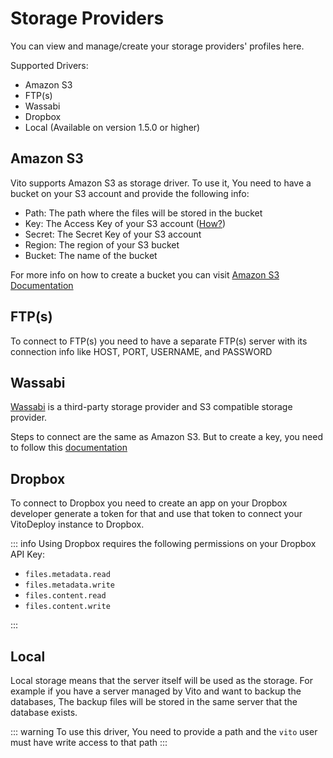 # Storage Providers

You can view and manage/create your storage providers' profiles here.

Supported Drivers:

- Amazon S3
- FTP(s)
- Wassabi
- Dropbox
- Local (Available on version 1.5.0 or higher)

## Amazon S3

Vito supports Amazon S3 as storage driver. To use it, You need to have a bucket on your S3 account and provide the
following info:

- Path: The path where the files will be stored in the bucket
- Key: The Access Key of your S3 account ([How?](https://docs.aws.amazon.com/AmazonS3/latest/userguide/configuring-bucket-key.html))
- Secret: The Secret Key of your S3 account
- Region: The region of your S3 bucket
- Bucket: The name of the bucket

For more info on how to create a bucket you can visit [Amazon S3 Documentation](https://docs.aws.amazon.com/AmazonS3/latest/userguide/creating-bucket.html)

## FTP(s)

To connect to FTP(s) you need to have a separate FTP(s) server with its connection info like HOST, PORT, USERNAME, and
PASSWORD

## Wassabi

[Wassabi](https://wasabi.com/) is a third-party storage provider and S3 compatible storage provider.

Steps to connect are the same as Amazon S3. But to create a key, you need to follow this [documentation](https://docs.wasabi.com/docs/creating-a-user-account-and-access-key)

## Dropbox

To connect to Dropbox you need to create an app on your Dropbox developer generate a token for that and use that token
to connect your VitoDeploy instance to Dropbox.

::: info
Using Dropbox requires the following permissions on your Dropbox API Key:

- `files.metadata.read`
- `files.metadata.write`
- `files.content.read`
- `files.content.write`

:::

## Local

Local storage means that the server itself will be used as the storage. For example if you have a server managed by Vito
and want to backup the databases, The backup files will be stored in the same server that the database exists.

::: warning
To use this driver, You need to provide a path and the `vito` user must have write access to that path
:::
